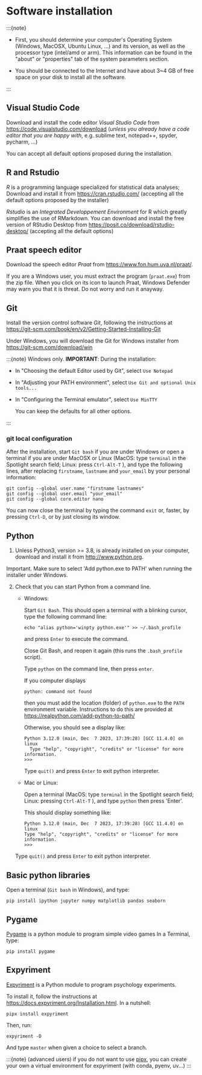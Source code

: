 # Software installation

:::{note}
* First, you should determine your computer's Operating System (Windows, MacOSX, Ubuntu Linux, ...) and its version, as well as the processor type (intel/amd or arm). This information can be found in the "about" or "properties" tab of the system parameters section. 

* You should be connected to the Internet and have about 3~4 GB of free space on your disk to install all the software.

:::


## Visual Studio Code

Download and install the code editor *Visual Studio Code* from <https://code.visualstudio.com/download> (*unless you already have a code editor that you are happy with*, e.g. sublime text, notepad++, spyder, pycharm, ...)

You can accept all default options proposed during the installation.

## R and Rstudio


*R* is a programming language specialized for statistical data analyses; Download and install it from <https://cran.rstudio.com/> (accepting all the default options proposed by the installer)

*Rstudio* is an *Integrated Developpement Environment* for R which greatly
simplifies the use of RMarkdown. You can download and install the
free version of RStudio Desktop from <https://posit.co/download/rstudio-desktop/>  (accepting all the default options)


## Praat speech editor

Download the speech editor *Praat* from <https://www.fon.hum.uva.nl/praat/>. 

If you are a Windows user, you must extract the program (`praat.exe`) from the zip file. When you click on its icon to launch Praat, Windows Defender may warn you that it is threat. Do not worry and run it anayway. 


## Git

Install the version control software *Git*, following the instructions at 
<https://git-scm.com/book/en/v2/Getting-Started-Installing-Git>

Under Windows, you will download the Git for Windows installer from <https://git-scm.com/download/win>

:::{note} Windows only.
   **IMPORTANT**: During the installation:
   
   - In "Choosing the default Editor used by Git", select `Use Notepad`
   - In "Adjusting your PATH environment", select `Use Git and optional Unix tools...`
   - In "Configuring the Terminal emulator", select `Use MinTTY`   
 
     You can keep the defaults for all other options.

:::

### git local configuration

After the installation, start `Git bash` if you are under Windows or open a terminal if you are under MacOSX or Linux (MacOS: type `terminal` in the Spotlight search field; Linux: press `Ctrl-Alt-T` ), and type the following lines, after replacing `firstname`, `lastname` and `your_email` by your personal information:



    git config --global user.name "firstname lastnames" 
    git config --global user.email "your_email" 
    git config --global core.editor nano




You can now close the terminal by typing the command `exit` or, faster, by pressing `Ctrl-D`, or by just closing its window.


## Python

1. Unless Python3, version >= 3.8, is already installed on your computer, download and install it from <http://www.python.org>. 

Important. Make sure to select 'Add python.exe to PATH' when running the installer under Windows.

2. Check that you can start Python from a command line.

    * Windows:
	
	    Start `Git Bash`. This should open a terminal with a blinking cursor, type the following command line: 
	   
	   ```
	   echo "alias python='winpty python.exe'" >> ~/.bash_profile
	   ```
	   
	   and press `Enter` to execute the command.
	   
	   Close Git Bash, and reopen it again (this runs the `.bash_profile` script).

	
	   Type `python` on the command line, then press `enter`.

       If you computer displays
      ```
      python: command not found
	  ```
	  
       then you must add the location (folder) of `python.exe` to the `PATH` environment variable. Instructions to do this are provided at <https://realpython.com/add-python-to-path/>
  

       Otherwise, you should see a display like:

      ```
      Python 3.12.0 (main, Dec  7 2023, 17:39:28) [GCC 11.4.0] on linux
        Type "help", "copyright", "credits" or "license" for more information.
      >>> 
      ```

      Type `quit()` and press `Enter` to exit python interpreter.



   * Mac or Linux:

      Open a terminal (MacOS: type `terminal` in the Spotlight search field; Linux: pressing `Ctrl-Alt-T` ), and type `python` then press 'Enter'.

      This should display something like:

      ```
      Python 3.12.0 (main, Dec  7 2023, 17:39:28) [GCC 11.4.0] on linux
      Type "help", "copyright", "credits" or "license" for more information.
      >>> 
      ```

    Type `quit()` and press `Enter` to exit python interpreter.



## Basic python libraries


Open a terminal (`Git bash` in Windows), and type:

```
pip install ipython jupyter numpy matplotlib pandas seaborn
```

## Pygame

[Pygame](http://www.pygame.org) is a python module to program simple video games 
In a Terminal, type:
```
pip install pygame
```


## Expyriment

[Expyriment](http://www.expyriment.org) is a Python module to program psychology experiments.


To install it, follow the instructions at https://docs.expyriment.org/Installation.html.  In a nutshell:

```
pipx install expyriment
```

Then,  run:

```
expyriment -D
```

And type `master` when given a choice to select a branch. 

:::{note} (advanced users) if you do not want to use [pipx](https://pipx.pypa.io/stable/), you can create your own a virtual environment for expyriment (with conda, pyenv, uv...)
:::
